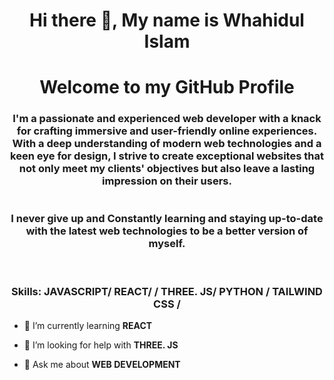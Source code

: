 <h1 align="center">Hi there 👋, My name is Whahidul Islam</h1>
<h1 align="center">Welcome to my GitHub Profile</h1>
<h3 align="center">I'm a passionate and experienced web developer with a knack for crafting immersive and user-friendly online experiences. With a deep understanding of modern web technologies and a keen eye for design, I strive to create exceptional websites that not only meet my clients' objectives but also leave a lasting impression on their users.
  <br/>
	<br/>
	<br/>
I never give up and Constantly learning and staying up-to-date with the latest web technologies to be a better version of myself. 
  <br/>
  <br/>
  <br/>

Skills: JAVASCRIPT/ REACT/ / THREE. JS/ PYTHON / TAILWIND CSS /</h3>

- 🌱 I’m currently learning **REACT**

- 🤝 I’m looking for help with **THREE. JS**

- 💬 Ask me about **WEB DEVELOPMENT**
